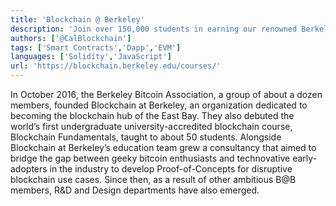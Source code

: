 ```yaml
---
title: 'Blockchain @ Berkeley'
description: 'Join over 150,000 students in earning our renowned BerkeleyX Blockchain Fundamentals Professional Certificate, with our free online course series.'
authors: ['@CalBlockchain']
tags: ['Smart Contracts','Dapp','EVM']
languages: ['Solidity','JavaScript']
url: 'https://blockchain.berkeley.edu/courses/'
---
```


In October 2016, the Berkeley Bitcoin Association, a group of about a dozen members, founded Blockchain at Berkeley, an organization dedicated to becoming the blockchain hub of the East Bay. They also debuted the world’s first undergraduate university-accredited blockchain course, Blockchain Fundamentals, taught to about 50 students. Alongside Blockchain at Berkeley’s education team grew a consultancy that aimed to bridge the gap between geeky bitcoin enthusiasts and technovative early-adopters in the industry to develop Proof-of-Concepts for disruptive blockchain use cases. Since then, as a result of other ambitious B@B members, R&D and Design departments have also emerged.